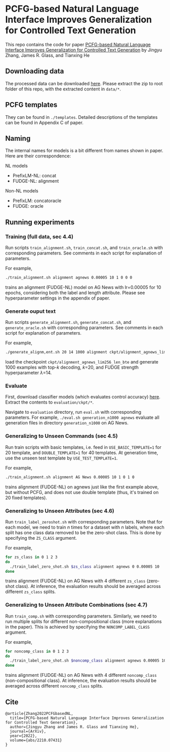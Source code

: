 # PCFG-based Natural Language Interface Improves Generalization for Controlled Text Generation

This repo contains the code for paper [PCFG-based Natural Language Interface Improves Generalization for Controlled Text Generation](https://arxiv.org/abs/2210.07431) by Jingyu Zhang, James R. Glass, and Tianxing He

## Downloading data
The processed data can be downloaded [here](https://drive.google.com/file/d/1xRHVkWHHZqyFL0MYR7jv-HyvJFR9cw06/view?usp=sharing). Please extract the zip to root folder of this repo, with the extracted content in `data/*`.

## PCFG templates
They can be found in `./templates`. Detailed descriptions of the templates can be found in Appendix C of paper.

## Naming
The internal names for models is a bit different from names shown in paper. Here are their correspondence:

NL models
- PrefixLM-NL: concat
- FUDGE-NL: alignment

Non-NL models
- PrefixLM: concatoracle
- FUDGE: oracle

## Running experiments

### Training (full data, sec 4.4)
Run scripts `train_alignment.sh`, `train_concat.sh`, and `train_oracle.sh` with corresponding parameters. See comments in each script for explanation of parameters.

For example,

```bash
./train_alignment.sh alignment agnews 0.00005 10 1 0 0 0
```

trains an alignment (FUDGE-NL) model on AG News with lr=0.00005 for 10 epochs, considering both the label and length attribute. Please see hyperparameter settings in the appendix of paper.

### Generate ouput text
Run scripts `generate_alignment.sh`, `generate_concat.sh`, and `generate_oracle.sh` with corresponding parameters. See comments in each script for explanation of parameters.

For example,

```bash
./generate_alignm,ent.sh 20 14 1000 alignment ckpt/alignment_agnews_lim256_len_bte agnews 1 0
```

load the checkpoint `ckpt/alignment_agnews_lim256_len_bte` and generate 1000 examples with top-$k$ decoding, $k$=20, and FUDGE strength hyperparameter $\lambda$=14.

### Evaluate
First, download classifier models (which evaluates control accuracy) [here](https://drive.google.com/file/d/1B_ERMeNbYckvQ7QpZHOZR0dBcinzESt2/view?usp=sharing). Extract the contents to `evaluation/ckpt/*`.

Navigate to `evaluation` directory, run `eval.sh` with corresponding parameters. For example, `./eval.sh generation_n1000 agnews` evaluate all generation files in directory `generation_n1000` on AG News.

### Generalizing to Unseen Commands (sec 4.5)
Run train scripts with basic templates, i.e. feed in `USE_BASIC_TEMPLATE=1` for 20 template, and `DOUBLE_TEMPLATE=1` for 40 templates. At generation time, use the unseen test template by `USE_TEST_TEMPLATE=1`.

For example,
```bash
./train_alignment.sh alignment AG News 0.00005 10 1 0 1 0
```

trains alignment (FUDGE-NL) on agnews just like the first example above, but without PCFG, and does not use double template (thus, it's trained on 20 fixed templates).

### Generalizing to Unseen Attributes (sec 4.6)
Run `train_label_zeroshot.sh` with corresponding parameters. Note that for each model, we need to train $n$ times for a dataset with $n$ labels, where each split has one class data removed to be the zero-shot class. This is done by specifying the `ZS_CLASS` argument.

For example,

```bash
for zs_class in 0 1 2 3
do
  ./train_label_zero_shot.sh $zs_class alignment agnews 0 0.00005 10
done
```

trains alignment (FUDGE-NL) on AG News with 4 different `zs_class` (zero-shot class). At inference, the evaluation results should be averaged across different `zs_class` splits.

### Generalizing to Unseen Attribute Combinations (sec 4.7)
Run `train_comp.sh` with corresponding parameters. Similarly, we need to run multiple splits for different non-compositional class (more explanations in the paper). This is achieved by specifying the `NONCOMP_LABEL_CLASS` argument.

For example,

```bash
for noncomp_class in 0 1 2 3
do
  ./train_label_zero_shot.sh $noncomp_class alignment agnews 0.00005 10
done
```

trains alignment (FUDGE-NL) on AG News with 4 different `noncomp_class` (non-compositional class). At inference, the evaluation results should be averaged across different `noncomp_class` splits.

## Cite
```
@article{Zhang2022PCFGbasedNL,
  title={PCFG-based Natural Language Interface Improves Generalization for Controlled Text Generation},
  author={Jingyu Zhang and James R. Glass and Tianxing He},
  journal={ArXiv},
  year={2022},
  volume={abs/2210.07431}
}
```